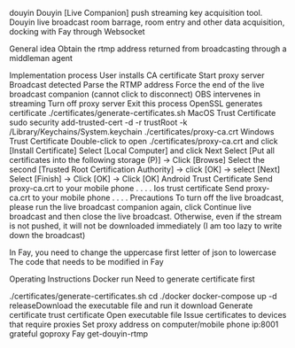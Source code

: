 douyin
Douyin [Live Companion] push streaming key acquisition tool. Douyin live broadcast room barrage, room entry and other data acquisition, docking with Fay through Websocket

General idea
Obtain the rtmp address returned from broadcasting through a middleman agent

Implementation process
User installs CA certificate
Start proxy server
Broadcast detected
Parse the RTMP address
Force the end of the live broadcast companion (cannot click to disconnect)
OBS intervenes in streaming
Turn off proxy server
Exit this process
OpenSSL generates certificate
./certificates/generate-certificates.sh
MacOS Trust Certificate
sudo security add-trusted-cert -d -r trustRoot -k /Library/Keychains/System.keychain ./certificates/proxy-ca.crt
Windows Trust Certificate
Double-click to open ./certificates/proxy-ca.crt and click [Install Certificate]
Select [Local Computer] and click Next
Select [Put all certificates into the following storage (P)] -> Click [Browse]
Select the second [Trusted Root Certification Authority] -> click [OK] -> select [Next]
Select [Finish] -> Click [OK] -> Click [OK]
Android Trust Certificate
Send proxy-ca.crt to your mobile phone
. . . .
Ios trust certificate
Send proxy-ca.crt to your mobile phone
. . . .
Precautions
To turn off the live broadcast, please run the live broadcast companion again, click Continue live broadcast and then close the live broadcast. Otherwise, even if the stream is not pushed, it will not be downloaded immediately (I am too lazy to write down the broadcast)

In Fay, you need to change the uppercase first letter of json to lowercase
The code that needs to be modified in Fay

Operating Instructions
Docker run
Need to generate certificate first

./certificates/generate-certificates.sh
cd ./docker
docker-compose up -d
releaseDownload the executable file and run it
download
Generate certificate
trust certificate
Open executable file
Issue certificates to devices that require proxies
Set proxy address on computer/mobile phone ip:8001
grateful
goproxy
Fay
get-douyin-rtmp
